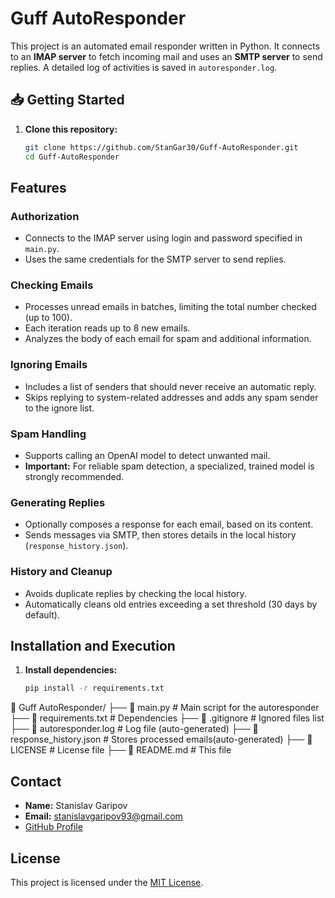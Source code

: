 # Guff AutoResponder

This project is an automated email responder written in Python. It connects to an **IMAP server** to fetch incoming mail and uses an **SMTP server** to send replies. A detailed log of activities is saved in `autoresponder.log`.


## 📥 Getting Started  
1. **Clone this repository:**  
   ```bash
   git clone https://github.com/StanGar30/Guff-AutoResponder.git
   cd Guff-AutoResponder

## Features

### Authorization
- Connects to the IMAP server using login and password specified in `main.py`.
- Uses the same credentials for the SMTP server to send replies.

### Checking Emails
- Processes unread emails in batches, limiting the total number checked (up to 100).
- Each iteration reads up to 8 new emails.
- Analyzes the body of each email for spam and additional information.

### Ignoring Emails
- Includes a list of senders that should never receive an automatic reply.
- Skips replying to system-related addresses and adds any spam sender to the ignore list.

### Spam Handling
- Supports calling an OpenAI model to detect unwanted mail.
- **Important:** For reliable spam detection, a specialized, trained model is strongly recommended.

### Generating Replies
- Optionally composes a response for each email, based on its content.
- Sends messages via SMTP, then stores details in the local history (`response_history.json`).

### History and Cleanup
- Avoids duplicate replies by checking the local history.
- Automatically cleans old entries exceeding a set threshold (30 days by default).

## Installation and Execution

1. **Install dependencies:**
   ```bash
   pip install -r requirements.txt

📂 Guff AutoResponder/
 ├── 📄 main.py              # Main script for the autoresponder
 ├── 📄 requirements.txt     # Dependencies
 ├── 📄 .gitignore           # Ignored files list
 ├── 📄 autoresponder.log    # Log file (auto-generated)
 ├── 📄 response_history.json # Stores processed emails(auto-generated)
 ├── 📄 LICENSE              # License file
 ├── 📄 README.md            # This file


## Contact
- **Name:** Stanislav Garipov
- **Email:** stanislavgaripov93@gmail.com
- [GitHub Profile](https://github.com/StanGar30)

## License
This project is licensed under the [MIT License](LICENSE).


